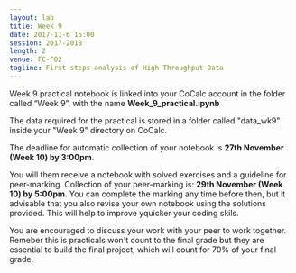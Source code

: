 ```yaml
---
layout: lab
title: Week 9
date: 2017-11-6 15:00
session: 2017-2018
length: 2
venue: FC-F02
tagline: First steps analysis of High Throughput Data
---
```



Week 9 practical notebook is linked into your CoCalc account in the folder called “Week 9”, with the name **Week_9_practical.ipynb**

The data required for the practical is stored in a folder called "data_wk9" inside your "Week 9" directory on CoCalc.

The deadline for automatic collection of your notebook is **27th November (Week 10) by 3:00pm**.

You will them receive a notebook with solved exercises and a guideline for peer-marking. Collection of your peer-marking is: **29th November (Week 10) by 5:00pm**. You can complete the marking any time before then, but it advisable that you also revise your own notebook using the solutions provided. This will help to improve yquicker your coding skils.  

You are encouraged to discuss your work with your peer to work together. Remeber this is practicals won't count to the final grade but they are essential to build the final project, which will count for 70% of your final grade. 


